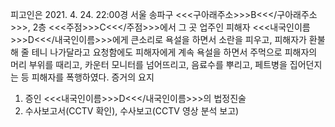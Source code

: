피고인은 2021. 4. 24. 22:00경 서울 송파구 <<<구아래주소>>>B<<</구아래주소>>>, 2층 <<<주점>>>C<<</주점>>>에서 그 곳 업주인 피해자 <<<내국인이름>>>D<<</내국인이름>>>에게 큰소리로 욕설을 하면서 소란을 피우고, 피해자가 환불해 줄 테니 나가달라고 요청함에도 피해자에게 계속 욕설을 하면서 주먹으로 피해자의 머리 부위를 때리고, 카운터 모니터를 넘어뜨리고, 음료수를 뿌리고, 페트병을 집어던지는 등 피해자를 폭행하였다. 증거의 요지
1. 증인 <<<내국인이름>>>D<<</내국인이름>>>의 법정진술
1. 수사보고서(CCTV 확인), 수사보고(CCTV 영상 분석 보고)